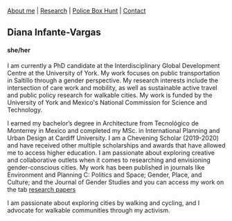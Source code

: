 [About me](aboutme.md)  |   [Research](researchpapers.md)  |   [Police Box Hunt](policeboxes.md)   |    [Contact](contactinfoa.md) 

## Diana Infante-Vargas
#### she/her

I am currently a PhD candidate at the Interdisciplinary Global Development Centre at the University of York. My work focuses on public transportation in Saltillo through a gender perspective. My research interests include the intersection of care work and mobility, as well as sustainable active travel and public policy research for walkable cities. My work is funded by the University of York and Mexico's National Commission for Science and Technology. 

I earned my bachelor’s degree in Architecture from Tecnológico de Monterrey in Mexico and completed my MSc. in International Planning and Urban Design at Cardiff University. I am a Chevening Scholar (2019-2020) and have received other multiple scholarships and awards that have allowed me to access higher education.
I am passionate about exploring creative and collaborative outlets when it comes to researching and envisioning gender-conscious cities. My work has been published in journals like Environment and Planning C: Politics and Space; Gender, Place, and Culture; and the Journal of Gender Studies and you can access my work on the tab [research papers](researchpapers.md)

I am passionate about exploring cities by walking and cycling, and I advocate for walkable communities through my activism. 
